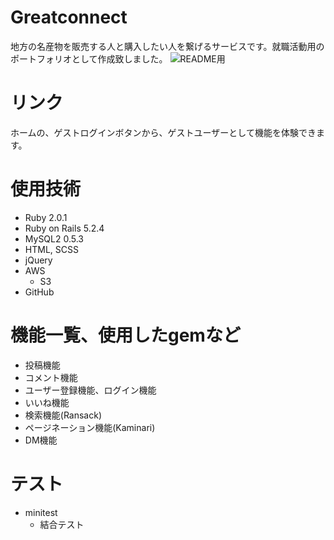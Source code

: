 # Greatconnect

地方の名産物を販売する人と購入したい人を繋げるサービスです。就職活動用のポートフォリオとして作成致しました。
![README用](https://user-images.githubusercontent.com/57837112/74327775-15a6a300-4dd0-11ea-9c3c-f53c4caef7c8.jpg)

# リンク

ホームの、ゲストログインボタンから、ゲストユーザーとして機能を体験できます。

# 使用技術

- Ruby 2.0.1
- Ruby on Rails 5.2.4
- MySQL2 0.5.3
- HTML, SCSS
- jQuery
- AWS 
  - S3
- GitHub

# 機能一覧、使用したgemなど

- 投稿機能
- コメント機能
- ユーザー登録機能、ログイン機能
- いいね機能
- 検索機能(Ransack)
- ページネーション機能(Kaminari)
- DM機能

# テスト

- minitest
  - 結合テスト


